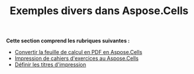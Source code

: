 ﻿---
title: Exemples divers dans Aspose.Cells
type: docs
weight: 20
url: /fr/net/miscellaneous-examples-in-aspose-cells/
---
**Cette section comprend les rubriques suivantes :** 
- [Convertir la feuille de calcul en PDF en Aspose.Cells](/cells/fr/net/convert-spreadsheet-to-pdf-in-aspose-cells/)
- [Impression de cahiers d'exercices au Aspose.Cells](/cells/fr/net/printing-workbooks-in-aspose-cells/)
- [Définir les titres d'impression](/cells/fr/net/set-print-titles/)
